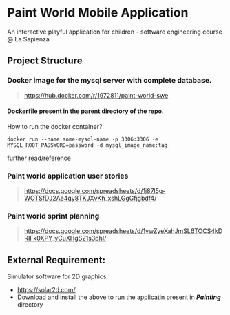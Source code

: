 # Paint World Mobile Application
An interactive playful application for children - software engineering course @ La Sapienza


## Project Structure





>
### Docker image for the mysql server with complete database.
>
> https://hub.docker.com/r/1972811/paint-world-swe

#### Dockerfile present in the parent directory of the repo.

>
How to run the docker container?
```
docker run --name some-mysql-name -p 3306:3306 -e MYSQL_ROOT_PASSWORD=password -d mysql_image_name:tag
```
[further read/reference](https://github.com/bazzani/mysql-5.5-docker)


>
### Paint world application user stories
> https://docs.google.com/spreadsheets/d/1j87l5g-WOTSfDJ2Ae4qy8TKJXvKh_xshLGgGfjgbdf4/
>


>
### Paint world sprint planning 
> https://docs.google.com/spreadsheets/d/1vwZyeXahJmSL6TOCS4kDRIFk0XPY_yCuXHgS21s3phI/
>



## External Requirement:


Simulator software for 2D graphics.
- https://solar2d.com/
- Download and install the above to run the applicatin present in ***Painting*** directory
